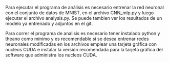Para ejecutar el programa de análisis es necesario entrenar la red neuronal con el conjunto de datos de MNIST, en el archivo CNN_mlp.py y luego ejecutar el archivo analysis.py. Se puede tambien ver los resultados de un modelo ya entrenado y adjuntos en el git.

Para correr el programa de analisis es necesario tener instalado python y theano como mínimo y es recomendable si se desea entrenar redes neuronales modificadas en los archivos emplear una tarjeta gráfica con nucleos CUDA e instalar la versión recomendada para la tarjeta gráfica del software que administra los nucleos CUDA.

 
